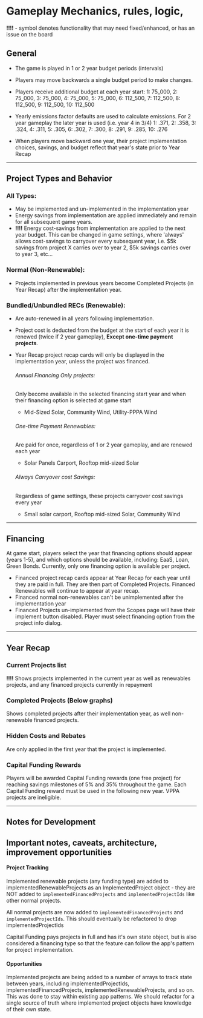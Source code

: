 # Gameplay Mechanics, rules, logic, 

**!!!!** - symbol denotes functionality that may need fixed/enhanced, or has an issue on the board

## General

- The game is played in 1 or 2 year budget periods (intervals)
- Players may move backwards a single budget period to make changes.
- Players receive additional budget at each year start:
	1: 75_000,
	2: 75_000,
	3: 75_000,
	4: 75_000,
	5: 75_000,
	6: 112_500,
	7: 112_500,
	8: 112_500,
	9: 112_500,
	10: 112_500

- Yearly emissions factor defaults are used to calculate emissions. For 2 year gameplay the later year is used (i.e. year 4 in 3/4)
	1: .371,
	2: .358,
	3: .324,
	4: .311,
	5: .305,
	6: .302,
	7: .300,
	8: .291,
	9: .285,
	10: .276

- When players move backward one year, their project implementation choices, savings, and budget reflect that year's state prior to Year Recap

----

## Project Types and Behavior
### All Types:
- May be implemented and un-implemented in the implementation year
- Energy savings from implementation are applied immediately and remain for all subsequent game years. 
- **!!!!** Energy cost-savings from implementation are applied to the next year budget. This can be changed in game settings, where 'always' allows cost-savings to carryover every subsequent year, i.e. $5k savings from project X carries over to year 2, $5k savings carries over to year 3, etc...

### Normal (Non-Renewable):
- Projects implemented in previous years become Completed Projects (in Year Recap) after the implementation year.

### Bundled/Unbundled RECs (Renewable):
- Are auto-renewed in all years following implementation.
- Project cost is deducted from the budget at the start of each year it is renewed (twice if 2 year gameplay), **Except one-time payment projects**.
- Year Recap project recap cards will only be displayed in the implementation year, unless the project was financed.

	###### Annual Financing Only projects:
	Only become available in the selected financing start year and when their financing option is selected at game start
	- Mid-Sized Solar, Community Wind, Utility-PPPA Wind

	###### One-time Payment Renewables:
	Are paid for once, regardless of 1 or 2 year gameplay, and are renewed each year
	- Solar Panels Carport, Rooftop mid-sized Solar

	###### Always Carryover cost Savings:
	Regardless of game settings, these projects carryover cost savings every year
	- Small solar carport, Rooftop mid-sized Solar, Community Wind


---
## Financing 
At game start, players select the year that financing options should appear (years 1-5), and which options should be available, including: EaaS, Loan, Green Bonds. Currently, only one financing option is available per project.

- Financed project recap cards appear at Year Recap for each year until they are paid in full. They are then part of Completed Projects. Financed Renewables will continue to appear at year recap.
- Financed normal non-renewables can't be unimplemented after the implementation year
- Financed Projects un-implemented from the Scopes page will have their implement button disabled. Player must select financing option from the project info dialog.

---
## Year Recap

### Current Projects list
**!!!!** Shows projects implemented in the current year as well as renewables projects, and any financed projects currently in repayment

### Completed Projects (Below graphs)
Shows completed projects after their implementation year, as well non-renewable financed projects.

### Hidden Costs and Rebates
Are only applied in the first year that the project is implemented.

### Capital Funding Rewards
Players will be awarded Capital Funding rewards (one free project) for reaching savings milestones of 5% and 35% throughout the game. Each Capital Funding reward must be used in the following new year. VPPA projects are ineligible. 

---

## Notes for Development

## Important notes, caveats, architecture, improvement opportunities

#### Project Tracking

Implemented renewable projects (any funding type) are added to implementedRenewableProjects as an ImplementedProject object - they are NOT added to `implementedFinancedProjects` and `implementedProjectIds` like other normal projects. 

All normal projects are now added to `implementedFinancedProjects` and `implementedProjectIds`. This should eventually be refactored to drop implementedProjectIds

Capital Funding pays projects in full and has it's own state object, but is also considered a financing type so that the feature can follow the app's pattern for project implementation. 

#### Opportunities

Implemented projects are being added to a number of arrays to track state between years, including implementedProjectIds, implementedFinancedProjects, implementedRenewableProjects, and so on. This was done to stay within existing app patterns. We should refactor for a single source of truth where implemented project objects have knowledge of their own state.






